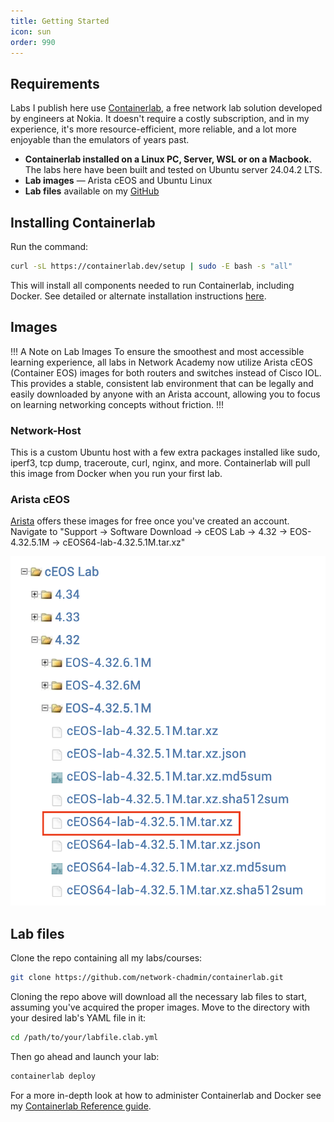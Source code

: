 ```yaml
---
title: Getting Started
icon: sun
order: 990
---
```


## Requirements

Labs I publish here use [Containerlab](https://containerlab.dev/), a free network lab solution developed by engineers at Nokia. It doesn't require a costly subscription, and in my experience, it's more resource-efficient, more reliable, and a lot more enjoyable than the emulators of years past.

- **Containerlab installed on a Linux PC, Server, WSL or on a Macbook.** The labs here have been built and tested on Ubuntu server 24.04.2 LTS.
- **Lab images** — Arista cEOS and Ubuntu Linux
- **Lab files** available on my [GitHub](https://github.com/network-chadmin/containerlab.git)

## Installing Containerlab

Run the command:

```bash
curl -sL https://containerlab.dev/setup | sudo -E bash -s "all"
```

This will install all components needed to run Containerlab, including Docker. See detailed or alternate installation instructions [here](https://containerlab.dev/install/).

## Images

!!! A Note on Lab Images
To ensure the smoothest and most accessible learning experience, all labs in Network Academy now utilize Arista cEOS (Container EOS) images for both routers and switches instead of Cisco IOL.  This provides a stable, consistent lab environment that can be legally and easily downloaded by anyone with an Arista account, allowing you to focus on learning networking concepts without friction.
!!!

### Network-Host
This is a custom Ubuntu host with a few extra packages installed like sudo, iperf3, tcp dump, traceroute, curl, nginx, and more. Containerlab will pull this image from Docker when you run your first lab.

### Arista cEOS
[Arista](https://www.arista.com/en/support/software-download) offers these images for free once you've created an account. Navigate to "Support → Software Download → cEOS Lab → 4.32 → EOS-4.32.5.1M → cEOS64-lab-4.32.5.1M.tar.xz"

![This is the cEOS version I'll be using in my labs|300x200](/static/getting-started/ceos-version.png)


## Lab files

Clone the repo containing all my labs/courses:

```bash
git clone https://github.com/network-chadmin/containerlab.git
```

Cloning the repo above will download all the necessary lab files to start, assuming you've acquired the proper images. Move to the directory with your desired lab's YAML file in it:

```bash
cd /path/to/your/labfile.clab.yml
```

Then go ahead and launch your lab:

```bash
containerlab deploy
```

For a more in-depth look at how to administer Containerlab and Docker see my [Containerlab Reference guide](documentation/containerlab-reference).